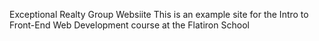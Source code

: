 Exceptional Realty Group Websiite
This is an example site for the Intro to Front-End Web Development course at the Flatiron School